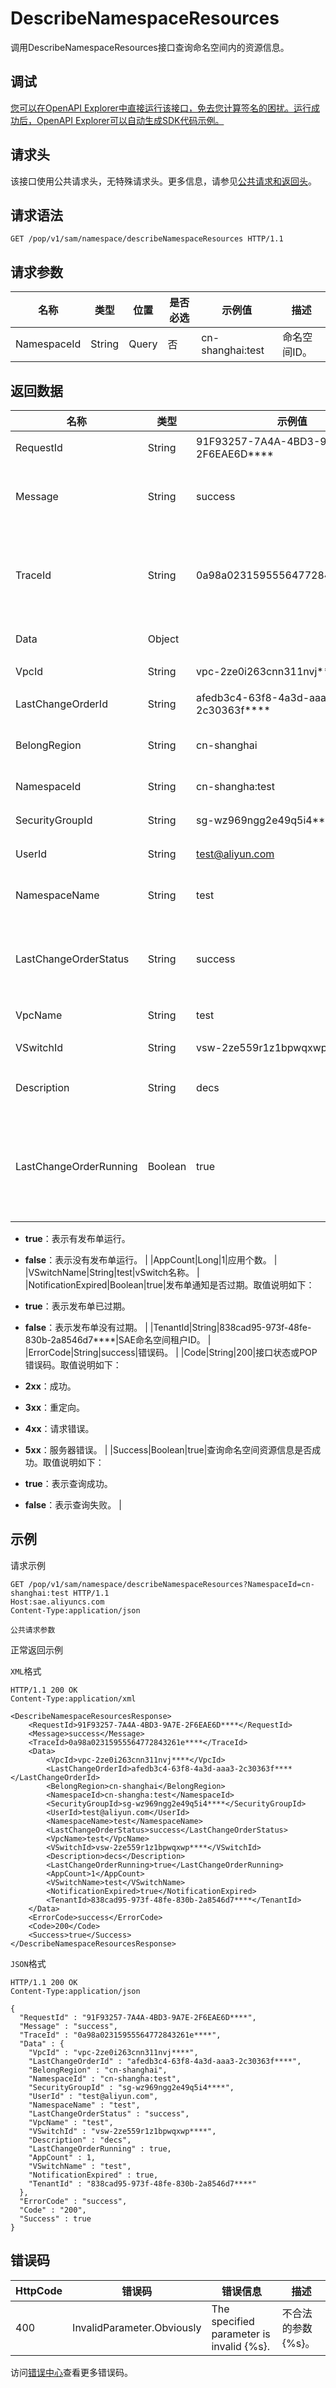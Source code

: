 # DescribeNamespaceResources

调用DescribeNamespaceResources接口查询命名空间内的资源信息。

## 调试

[您可以在OpenAPI Explorer中直接运行该接口，免去您计算签名的困扰。运行成功后，OpenAPI Explorer可以自动生成SDK代码示例。](https://api.aliyun.com/#product=sae&api=DescribeNamespaceResources&type=ROA&version=2019-05-06)

## 请求头

该接口使用公共请求头，无特殊请求头。更多信息，请参见[公共请求和返回头](~~126964~~)。

## 请求语法

```
GET /pop/v1/sam/namespace/describeNamespaceResources HTTP/1.1
```

## 请求参数

|名称|类型|位置|是否必选|示例值|描述|
|--|--|--|----|---|--|
|NamespaceId|String|Query|否|cn-shanghai:test|命名空间ID。 |

## 返回数据

|名称|类型|示例值|描述|
|--|--|---|--|
|RequestId|String|91F93257-7A4A-4BD3-9A7E-2F6EAE6D\*\*\*\*|请求ID。 |
|Message|String|success|调用结果的附加信息。 |
|TraceId|String|0a98a02315955564772843261e\*\*\*\*|调用链ID，用于精确查询调用信息。 |
|Data|Object| |返回结果。 |
|VpcId|String|vpc-2ze0i263cnn311nvj\*\*\*\*|VPC ID。 |
|LastChangeOrderId|String|afedb3c4-63f8-4a3d-aaa3-2c30363f\*\*\*\*|发布单ID。 |
|BelongRegion|String|cn-shanghai|命名空间所属地域。 |
|NamespaceId|String|cn-shangha:test|命名空间ID。 |
|SecurityGroupId|String|sg-wz969ngg2e49q5i4\*\*\*\*|安全组ID。 |
|UserId|String|test@aliyun.com|用户ID。 |
|NamespaceName|String|test|命名空间名称。 |
|LastChangeOrderStatus|String|success|命名空间最后一次发布单状态。 |
|VpcName|String|test|VPC名称。 |
|VSwitchId|String|vsw-2ze559r1z1bpwqxwp\*\*\*\*|vSwitch ID。 |
|Description|String|decs|命名空间描述信息。 |
|LastChangeOrderRunning|Boolean|true|命名空间是否有发布单运行。取值说明如下：

 -   **true**：表示有发布单运行。
-   **false**：表示没有发布单运行。 |
|AppCount|Long|1|应用个数。 |
|VSwitchName|String|test|vSwitch名称。 |
|NotificationExpired|Boolean|true|发布单通知是否过期。取值说明如下：

 -   **true**：表示发布单已过期。
-   **false**：表示发布单没有过期。 |
|TenantId|String|838cad95-973f-48fe-830b-2a8546d7\*\*\*\*|SAE命名空间租户ID。 |
|ErrorCode|String|success|错误码。 |
|Code|String|200|接口状态或POP错误码。取值说明如下：

 -   **2xx**：成功。
-   **3xx**：重定向。
-   **4xx**：请求错误。
-   **5xx**：服务器错误。 |
|Success|Boolean|true|查询命名空间资源信息是否成功。取值说明如下：

 -   **true**：表示查询成功。
-   **false**：表示查询失败。 |

## 示例

请求示例

```
GET /pop/v1/sam/namespace/describeNamespaceResources?NamespaceId=cn-shanghai:test HTTP/1.1
Host:sae.aliyuncs.com
Content-Type:application/json

公共请求参数
```

正常返回示例

`XML`格式

```
HTTP/1.1 200 OK
Content-Type:application/xml

<DescribeNamespaceResourcesResponse>
    <RequestId>91F93257-7A4A-4BD3-9A7E-2F6EAE6D****</RequestId>
    <Message>success</Message>
    <TraceId>0a98a02315955564772843261e****</TraceId>
    <Data>
        <VpcId>vpc-2ze0i263cnn311nvj****</VpcId>
        <LastChangeOrderId>afedb3c4-63f8-4a3d-aaa3-2c30363f****</LastChangeOrderId>
        <BelongRegion>cn-shanghai</BelongRegion>
        <NamespaceId>cn-shangha:test</NamespaceId>
        <SecurityGroupId>sg-wz969ngg2e49q5i4****</SecurityGroupId>
        <UserId>test@aliyun.com</UserId>
        <NamespaceName>test</NamespaceName>
        <LastChangeOrderStatus>success</LastChangeOrderStatus>
        <VpcName>test</VpcName>
        <VSwitchId>vsw-2ze559r1z1bpwqxwp****</VSwitchId>
        <Description>decs</Description>
        <LastChangeOrderRunning>true</LastChangeOrderRunning>
        <AppCount>1</AppCount>
        <VSwitchName>test</VSwitchName>
        <NotificationExpired>true</NotificationExpired>
        <TenantId>838cad95-973f-48fe-830b-2a8546d7****</TenantId>
    </Data>
    <ErrorCode>success</ErrorCode>
    <Code>200</Code>
    <Success>true</Success>
</DescribeNamespaceResourcesResponse>
```

`JSON`格式

```
HTTP/1.1 200 OK
Content-Type:application/json

{
  "RequestId" : "91F93257-7A4A-4BD3-9A7E-2F6EAE6D****",
  "Message" : "success",
  "TraceId" : "0a98a02315955564772843261e****",
  "Data" : {
    "VpcId" : "vpc-2ze0i263cnn311nvj****",
    "LastChangeOrderId" : "afedb3c4-63f8-4a3d-aaa3-2c30363f****",
    "BelongRegion" : "cn-shanghai",
    "NamespaceId" : "cn-shangha:test",
    "SecurityGroupId" : "sg-wz969ngg2e49q5i4****",
    "UserId" : "test@aliyun.com",
    "NamespaceName" : "test",
    "LastChangeOrderStatus" : "success",
    "VpcName" : "test",
    "VSwitchId" : "vsw-2ze559r1z1bpwqxwp****",
    "Description" : "decs",
    "LastChangeOrderRunning" : true,
    "AppCount" : 1,
    "VSwitchName" : "test",
    "NotificationExpired" : true,
    "TenantId" : "838cad95-973f-48fe-830b-2a8546d7****"
  },
  "ErrorCode" : "success",
  "Code" : "200",
  "Success" : true
}
```

## 错误码

|HttpCode|错误码|错误信息|描述|
|--------|---|----|--|
|400|InvalidParameter.Obviously|The specified parameter is invalid \{%s\}.|不合法的参数\{%s\}。|

访问[错误中心](https://error-center.aliyun.com/status/product/sae)查看更多错误码。

